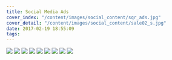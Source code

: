 ```yaml
---
title: Social Media Ads
cover_index: "/content/images/social_content/sqr_ads.jpg"
cover_detail: "/content/images/social_content/sale02_s.jpg"
date: 2017-02-19 18:55:09
tags:
---
```




<img class="post" src="/content/images/social_content/banner.jpg">

<img class="post" src="/content/images/social_content/snow.gif">

<img class="post" id="new-year" src="/content/images/social_content/new-year-wishes.gif">

<img class="post" src="/content/images/social_content/offers.gif">

<img class="post" src="/content/images/social_content/bags.jpg">

<img class="post" src="/content/images/social_content/curvy.jpg">

<img class="post" src="/content/images/social_content/Cyprus_site_3.jpg">

<img class="post" src="/content/images/social_content/box1.jpg">

<img class="post" src="/content/images/social_content/sale02.jpg">
